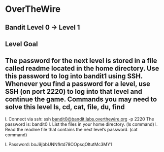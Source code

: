 # OverTheWire
## Bandit Level 0 → Level 1

## Level Goal
The password for the next level is stored in a file called readme located in the home directory. Use this password to log into bandit1 using SSH. Whenever you find a password for a level, use SSH (on port 2220) to log into that level and continue the game.
Commands you may need to solve this level
ls, cd, cat, file, du, find
----------------------------------------------------------------------------------------------------------------------------
l. Connect via ssh: 
	ssh bandit0@bandit.labs.overthewire.org -p 2220
The password is: bandit0 
l. List the files in your home directory. (ls command)
l. Read the readme file that contains the next level’s password. (cat command)

l. Password: boJ9jbbUNNfktd78OOpsqOltutMc3MY1
